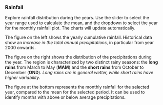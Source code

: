 ### Rainfall

Explore rainfall distribution during the years. Use the slider to select the year range used to calculate the mean, and the dropdown to select the year for the monthly rainfall plot. The charts will update automatically.

The figure on the left shows the yearly cumulative rainfall. Historical data show an *increase in the total annual precipitations*, in particular from year 2000 onwards.

The figure on the right shows the distribution of the precipitations during the year. The region is characterized by two distinct rainy seasons: the **long rains** from March to May (**MAM**) and the **short rains** from October to December (**OND**). *Long rains are in general wetter, while short rains have higher variability*.

The figure at the bottom represents the monthly rainfall for the selected year, compared to the mean for the selected period. It can be used to identify months with above or below average precipitations.